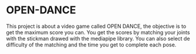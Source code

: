 # OPEN-DANCE
This project is about a video game called OPEN DANCE, the objective is to get the maximum score you can. 
You get the scores by matching your joints with the stickman drawed with the mediapipe library. 
You can also select de difficulty of the matching and the time you get to complete each pose. 